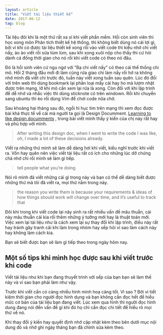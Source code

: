 ```yaml
---
layout: article 
title: "Viết tài liệu thiết kế"
date: 2017-06-12
tag: blog
---
```

Tài liệu đôi khi là một thứ rất xa xỉ khi viết phần mềm. Hồi còn sinh viên thì học xong môn Phân tích thiết kế hệ thống, thì không
biết dùng nó cái lợi gì, bởi vì khi có được tài liệu thiết kế  xong rồi vào viết code thì kiểu nhớ chi viết nấy, ào ào viết rồi sửa tùm 
lùm, sau khi xong xuôi nộp cho thầy thì cứ hỏi dành cả đống thời gian cho nó rồi khi viết code có theo nó đâu.

Đó là hồi sinh viên cứ ngu ngơ với "Bạ chi viết nấy" có theo cái thể thống chi mô. Hồi 2 tháng đầu mới đi làm cũng rứa giao chi làm nấy 
rồi hớ ra không nhớ mình đã viết chi trước đó, tuần này viết xong tuần sau quên. Lúc đó đối với trên web thì dùng bookmark lại phân loại
mấy cái hay ho mà lượm nhặt được trên mạng, lỡ khi mô cần xem lại rứa là xong. Còn đối với khi lập trình để dễ nhớ và nhắc việc thì
dùng sticknote có trên windown. Rồi khi chuyển sang ubuntu thì èo rồi dùng Vim để chơi code nữa chờ.

Sau khoảng hai tháng sau đó, ngồi hì hục tìm trên mạng thì xem đọc được bài khá thực tế về cái mà người ta gọi là Design Documment.
[Learning to like design documments](https://jvns.ca/blog/2016/06/03/learning-to-like-design-documents/) , trong bài viết mình thấy
ý kiến của chị này rất hay và phù hợp với mình.


> After writing this design doc, when I went to write the code I was like, oh, I made a lot of these decisions already.

Viết ra những thứ mình sẽ làm dễ dàng hơi khi viết, kiểu nghĩ trước khi viết ra. Vốn hay quên nên việc viết tài liệu rất có ích
cho những lúc dỡ chứng chả nhớ chi rồi mình sẽ làm gì tiếp.


> tell people what you’re doing

Nói rõ mình đã viết những cái gì trong này và bạn có thể dễ dàng biết được những thứ mà tôi đã viết ra, mọi thứ nằm trong này.



> the reason you write them is because your requirements & ideas of how things should work will change over time, and it’s useful to track that

Đôi khi trong khi viết code lại nãy sinh ra rất nhiều vấn đề mâu thuẫn, cái này mâu thuẫn cái kia rồi thêm những ý tưởng mới hay 
là thuật toán mới. Việc xem lại tài liệu như là cách xem lại sự thay đổi khi lập trình, điều này rất hay tránh gây tranh cãi khi 
làm trong nhóm hay sếp hỏi vì sao làm cách này hay không làm cách kia.



Bạn sẽ biết được bạn sẽ làm gì tiếp theo trong ngày hôm nay. 

## **Một số tips khi mình học được sau khi viết trước khi code**

Viết tài liệu như khi bạn đang thuyết trình với sếp của bạn bạn sẽ làm thế này và vì sao bạn phải làm như vậy.

Trước khi viết cần có càng nhiều hình minh hoạ càng tốt. Vì sao ? Bởi vì tiết kiệm thời gian cho người đọc hình dung và bạn không cần đọc hết 
để hiểu mức cơ bản của tài liệu bạn đang viết. Lúc xem qua hình thì người đọc hình dung đang nói đến vấn đề gì khi đó họ chỉ cần đọc 
chi tiết để hiểu rõ mọi thứ về nó.

Khi thay đổi ý kiến hay quyết định nhớ cập nhật kèm theo bên dưới mục nội dung đó và nhớ ghi ngày tháng bạn đã chỉnh sửa kèm theo.
